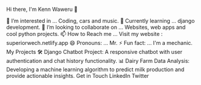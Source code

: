 Hi there, I'm Kenn Waweru 👋

👀 I’m interested in ... Coding, cars and music.
🌱 Currently learning ... django development.
💞️ I’m looking to collaborate on ... Websites, web apps and cool python projects.
📫 How to Reach me ... Visit my website : superiorwech.netlify.app
😄 Pronouns: ... Mr.
⚡ Fun fact: ... I'm a mechanic.
My Projects
🛠️ Django Chatbot Project: A responsive chatbot with user authentication and chat history functionality.
📊 Dairy Farm Data Analysis: Developing a machine learning algorithm to predict milk production and provide actionable insights.
Get in Touch
LinkedIn
Twitter

<!---
SuperiorKe/SuperiorKe is a ✨ special ✨ repository because its `README.md` (this file) appears on your GitHub profile.
You can click the Preview link to take a look at your changes.
--->
